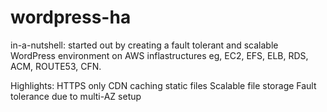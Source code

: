 # wordpress-ha
in-a-nutshell: started out by creating a fault tolerant and scalable WordPress environment on AWS inflastructures eg, EC2, EFS, ELB, RDS, ACM, ROUTE53, CFN.

Highlights:
HTTPS only
CDN caching static files
Scalable file storage
Fault tolerance due to multi-AZ setup
